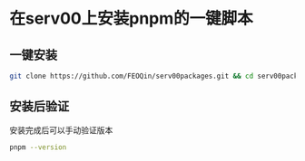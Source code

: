 # 在serv00上安装pnpm的一键脚本
## 一键安装
```bash
git clone https://github.com/FEOQin/serv00packages.git && cd serv00packages/automation && bash pnpm.sh
```
## 安装后验证
安装完成后可以手动验证版本
```bash
pnpm --version
```
